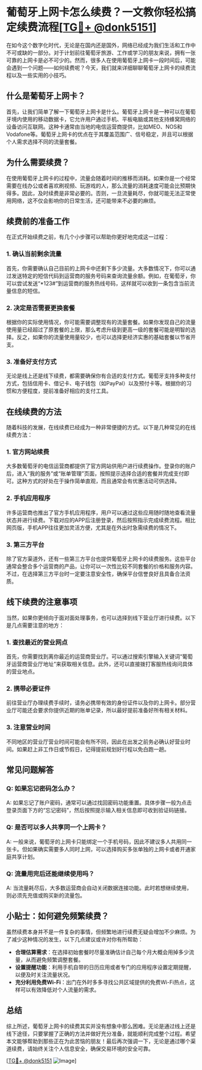# 葡萄牙上网卡怎么续费？一文教你轻松搞定续费流程[[TG💪+ @donk5151](https://t.me/s/donk5151)]

在如今这个数字化时代，无论是在国内还是国外，网络已经成为我们生活和工作中不可或缺的一部分。对于计划前往葡萄牙旅游、工作或学习的朋友来说，拥有一张可靠的上网卡是必不可少的。然而，很多人在使用葡萄牙上网卡一段时间后，可能会遇到一个问题——如何续费呢？今天，我们就来详细聊聊葡萄牙上网卡的续费流程以及一些实用的小技巧。

## 什么是葡萄牙上网卡？

首先，让我们简单了解一下葡萄牙上网卡是什么。葡萄牙上网卡是一种可以在葡萄牙境内使用的移动数据卡，它允许用户通过手机、平板电脑或其他支持蜂窝网络的设备访问互联网。这种卡通常由当地的电信运营商提供，比如MEO、NOS和Vodafone等。葡萄牙上网卡的优点在于其覆盖范围广、信号稳定，并且可以根据个人需求选择不同的流量套餐。

## 为什么需要续费？

在使用葡萄牙上网卡的过程中，流量会随着时间的推移而消耗。如果你是一个经常需要在线办公或者喜欢刷视频、玩游戏的人，那么流量的消耗速度可能会比预期快得多。因此，及时续费是非常必要的。否则，一旦流量耗尽，你就可能无法正常使用网络，这不仅会影响你的日常生活，还可能带来不必要的麻烦。

## 续费前的准备工作

在正式开始续费之前，有几个小步骤可以帮助你更好地完成这一过程：

### 1. 确认当前剩余流量

首先，你需要确认自己目前的上网卡中还剩下多少流量。大多数情况下，你可以通过发送特定的短信代码到运营商的服务号码来查询流量余额。例如，在葡萄牙，你可以尝试发送“*123#”到运营商的服务热线号码，这样就可以收到一条包含当前流量信息的短信。

### 2. 决定是否需要更换套餐

根据你的实际使用情况，你可能需要调整现有的流量套餐。如果你发现自己的流量使用量已经超过了原套餐的上限，那么考虑升级到更高一级的套餐可能是明智的选择。反之，如果你的流量使用量较少，也可以选择更经济实惠的基础套餐以节省开支。

### 3. 准备好支付方式

无论是线上还是线下续费，都需要确保你有合适的支付方式。葡萄牙支持多种支付方式，包括信用卡、借记卡、电子钱包（如PayPal）以及预付卡等。根据你的习惯和方便程度，提前准备好相应的支付工具。

## 在线续费的方法

随着科技的发展，在线续费已经成为一种非常便捷的方式。以下是几种常见的在线续费方法：

### 1. 官方网站续费

大多数葡萄牙的电信运营商都提供了官方网站供用户进行续费操作。登录你的账户后，进入“我的服务”或“账单管理”页面，按照提示选择合适的套餐并完成支付即可。这种方式的好处在于操作简单直观，而且通常会有优惠活动可供选择。

### 2. 手机应用程序

许多运营商也推出了官方手机应用程序，用户可以通过这些应用随时随地查看流量状态并进行续费。下载对应的APP后注册登录，然后按照指示完成续费流程。相比网页版，手机APP往往更加灵活方便，尤其是在外出时急需续费的情况下。

### 3. 第三方平台

除了官方渠道外，还有一些第三方平台也提供葡萄牙上网卡的续费服务。这些平台通常会整合多个运营商的产品，让你可以一次性比较不同套餐的价格和服务内容。不过，在选择第三方平台时一定要注意安全性，确保平台信誉良好且具备合法资质。

## 线下续费的注意事项

当然，如果你更倾向于面对面处理事务，也可以选择到线下营业厅进行续费。以下是几点需要注意的地方：

### 1. 查找最近的营业网点

首先，你需要找到离你最近的运营商营业厅。可以通过搜索引擎输入关键词“葡萄牙运营商营业厅地址”来获取相关信息。此外，还可以直接拨打客服热线询问具体的营业地点。

### 2. 携带必要证件

前往营业厅办理续费手续时，请务必携带有效的身份证件以及你的上网卡。部分营业厅可能还会要求你提供近期的账单记录，所以最好提前准备好所有相关材料。

### 3. 注意营业时间

不同地区的营业厅营业时间可能会有所不同，因此在出发之前务必确认好营业时间。如果赶上非工作日或节假日，记得提前规划好行程以免白跑一趟。

## 常见问题解答

### Q: 如果忘记密码怎么办？
A: 如果忘记了账户密码，通常可以通过找回密码功能重置。具体步骤一般为点击登录页面下方的“忘记密码”，然后按照提示输入相关信息即可收到验证码链接。

### Q: 是否可以多人共享同一个上网卡？
A: 一般来说，葡萄牙的上网卡只能绑定一个手机号码，因此不建议多人共用同一张卡。但如果确实需要多人同时上网，可以选择购买多张单独的上网卡或者开通家庭共享计划。

### Q: 流量用完后还能继续使用吗？
A: 当流量耗尽后，大多数运营商会自动关闭数据连接功能。此时若想继续使用，则必须先充值或购买新的流量包。

## 小贴士：如何避免频繁续费？

虽然续费本身并不是一件复杂的事情，但频繁地进行续费无疑会增加不少麻烦。为了减少这种情况的发生，以下几点建议或许对你有所帮助：

- **合理估算需求**：在选择初始套餐时尽量准确估计自己每个月大概会用掉多少流量，从而避免频繁调整套餐。
- **设置提醒功能**：利用手机自带的日历应用或者专门的应用程序设置定期提醒，以便及时关注流量状况。
- **充分利用免费Wi-Fi**：出门在外时多多寻找公共区域提供的免费Wi-Fi热点，这样可以有效降低对个人流量的需求。

## 总结

综上所述，葡萄牙上网卡的续费其实并没有想象中那么困难。无论是通过线上还是线下途径，只要掌握了正确的方法并做好充分准备，就能顺利完成整个过程。希望本文能够帮助到那些正在为此苦恼的朋友！最后再次强调一下，无论是通过哪个渠道续费，请始终关注个人信息安全，确保交易环境的安全可靠。

[[TG💪+ @donk5151](https://t.me/s/donk5151) ![Image](https://i.postimg.cc/rwNCRYN7/Snipaste-2025-04-30-17-27-05.png)]